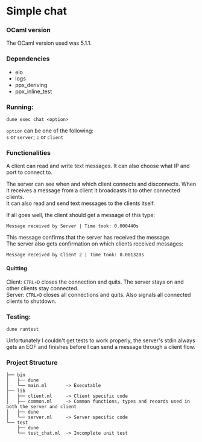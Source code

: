 # Simple chat

### OCaml version

The OCaml version used was 5.1.1.

### Dependencies
- eio 
- logs
- ppx_deriving
- ppx_inline_test

### Running:

```
dune exec chat <option>
```

`option` can be one of the following:  
`s` or `server`; `c` or `client`

### Functionalities

A client can read and write text messages. It can also choose what IP and port to connect to.

The server can see when and which client connects and disconnects.
When it receives a message from a client it broadcasts it to other connected clients.  
It can also read and send text messages to the clients itself.

If all goes well, the client should get a message of this type:  
```
Message received by Server | Time took: 0.000440s
```
This message confirms that the server has received the message.  
The server also gets confirmation on which clients received messages:  
```
Message received by Client 2 | Time took: 0.001320s
```

#### Quitting
Client: `CTRL+D` closes the connection and quits. The server stays on and other clients stay connected.  
Server: `CTRL+D` closes all connections and quits. Also signals all connected clients to shutdown.

### Testing:

```
dune runtest
```

Unfortunately I couldn't get tests to work properly, the server's stdin always gets an EOF and finishes
before I can send a message through a client flow.

### Project Structure
```
├── bin
│   ├── dune
│   └── main.ml       -> Executable
├── lib
│   ├── client.ml     -> Client specific code
│   ├── common.ml     -> Common functions, types and records used in both the server and client
│   ├── dune
│   └── server.ml     -> Server specific code
└── test
    ├── dune
    └── test_chat.ml  -> Incomplete unit test
```

